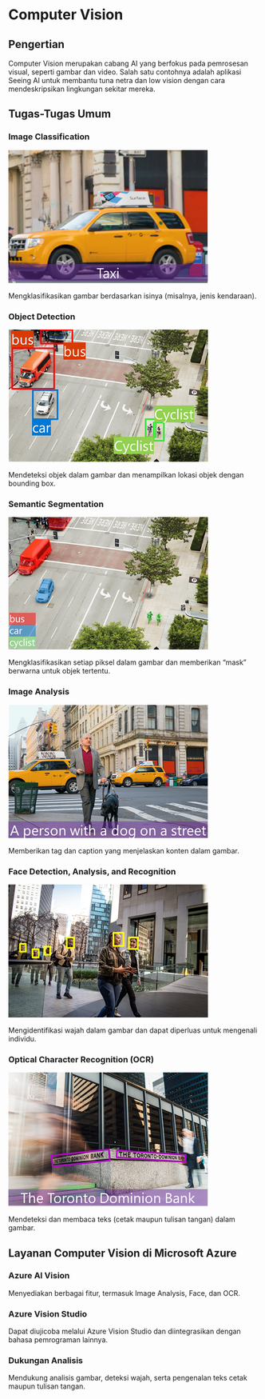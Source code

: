 # Computer Vision

## Pengertian
Computer Vision merupakan cabang AI yang berfokus pada pemrosesan visual, seperti gambar dan video.
Salah satu contohnya adalah aplikasi Seeing AI untuk membantu tuna netra dan low vision dengan cara mendeskripsikan lingkungan sekitar mereka.

## Tugas-Tugas Umum
### Image Classification
![Alt Text](image-classification.png)
  
Mengklasifikasikan gambar berdasarkan isinya (misalnya, jenis kendaraan).

### Object Detection
![Alt Text](object-detection.png)

Mendeteksi objek dalam gambar dan menampilkan lokasi objek dengan bounding box.

### Semantic Segmentation
![Alt Text](semantic-segmentation.png)

Mengklasifikasikan setiap piksel dalam gambar dan memberikan “mask” berwarna untuk objek tertentu.

### Image Analysis
![Alt Text](image-analysis.png)

Memberikan tag dan caption yang menjelaskan konten dalam gambar.

### Face Detection, Analysis, and Recognition
![Alt Text](face-analysis.png)

Mengidentifikasi wajah dalam gambar dan dapat diperluas untuk mengenali individu.

### Optical Character Recognition (OCR)
![Alt Text](ocr.png)

Mendeteksi dan membaca teks (cetak maupun tulisan tangan) dalam gambar.

## Layanan Computer Vision di Microsoft Azure
### Azure AI Vision
Menyediakan berbagai fitur, termasuk Image Analysis, Face, dan OCR.

### Azure Vision Studio
Dapat diujicoba melalui Azure Vision Studio dan diintegrasikan dengan bahasa pemrograman lainnya.

### Dukungan Analisis
Mendukung analisis gambar, deteksi wajah, serta pengenalan teks cetak maupun tulisan tangan.

